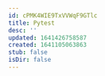 ```yaml
---
id: cPMK4WIE9TxVVWqF9GTlc
title: Pytest
desc: ''
updated: 1641426758587
created: 1641105063863
stub: false
isDir: false
---
```


